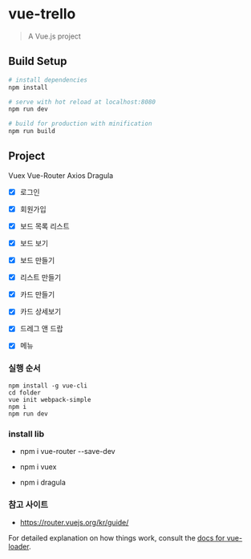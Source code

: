 # vue-trello

> A Vue.js project

## Build Setup

``` bash
# install dependencies
npm install

# serve with hot reload at localhost:8080
npm run dev

# build for production with minification
npm run build
```

## Project
Vuex Vue-Router Axios Dragula


- [x] 로그인
- [x] 회원가입
- [x] 보드 목록 리스트
- [x] 보드 보기 
- [x] 보드 만들기
- [x] 리스트 만들기
- [x] 카드 만들기
- [x] 카드 상세보기
- [x] 드레그 앤 드랍
- [x] 메뉴


### 실행 순서
    npm install -g vue-cli
    cd folder
    vue init webpack-simple
    npm i
    npm run dev


### install lib
- npm i vue-router --save-dev

- npm i vuex

- npm i dragula

### 참고 사이트
- https://router.vuejs.org/kr/guide/




For detailed explanation on how things work, consult the [docs for vue-loader](http://vuejs.github.io/vue-loader).
